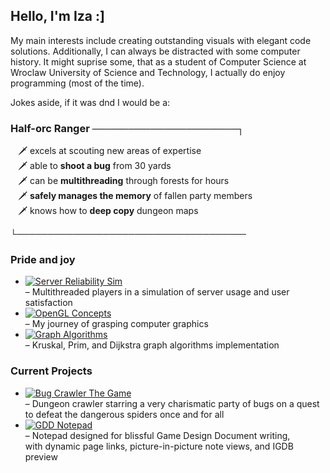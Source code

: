 ## Hello, I'm Iza :]

My main interests include creating outstanding visuals with elegant code solutions. Additionally, I can always be distracted with some computer history. It might suprise some, that as a student of Computer Science at Wroclaw University of Science and Technology, I actually do enjoy programming (most of the time).

Jokes aside, if it was dnd I would be a:

### Half-orc Ranger ────────────────────┐
&nbsp;&nbsp;&nbsp;🗡️ excels at scouting new areas of expertise <br>
&nbsp;&nbsp;&nbsp;🗡️ able to __shoot a bug__ from 30 yards <br>
&nbsp;&nbsp;&nbsp;🗡️ can be __multithreading__ through forests for hours <br>
&nbsp;&nbsp;&nbsp;🗡️ __safely manages the memory__ of fallen party members <br>
&nbsp;&nbsp;&nbsp;🗡️ knows how to **deep copy** dungeon maps <br>  

└─────────────────────────────────────
<br>

### Pride and joy 
- [![Server Reliability Sim](https://img.shields.io/badge/Server_Reliability_Sim-red?style=flat&logo=github)](https://github.com/sevna90377/Server_Reliability_Sim)
  <br> – Multithreaded players in a simulation of server usage and user satisfaction  
- [![OpenGL Concepts](https://img.shields.io/badge/OpenGL_Concepts-red?style=flat&logo=github)](https://github.com/sevna90377/OpenGL_concepts)
  <br> – My journey of grasping computer graphics  
- [![Graph Algorithms](https://img.shields.io/badge/Graph_Algorithms-red?style=flat&logo=github)](https://github.com/sevna90377/AZO_graph_algorithms)
  <br> – Kruskal, Prim, and Dijkstra graph algorithms implementation


### Current Projects
- [![Bug Crawler The Game](https://img.shields.io/badge/Bug_Crawler_The_Game-orange?style=flat&logo=github)](https://github.com/sevna90377/BugCrawler-Game/tree/Prototypes)
  <br> – Dungeon crawler starring a very charismatic party of bugs on a quest <br> to defeat the dangerous spiders once and for all  
- [![GDD Notepad](https://img.shields.io/badge/GDD_Notepad-orange?style=flat&logo=github)](https://github.com/sevna90377/design-document-dynamic-notepad)
  <br> – Notepad designed for blissful Game Design Document writing, <br> with dynamic page links, picture-in-picture note views, and IGDB preview  




<br><br>
<!--
![GitHub Stats](https://github-readme-stats.vercel.app/api?username=sevna90377&show_icons=true&theme=merko) <!-- maroongold gruvbox_light-->


<!--  COLOR SCHEMES
no 1
--eerie-black: #1E1E1Fff;
--battleship-gray: #8A8D90ff;
--bole: #7A4031ff;
--jet: #36312Dff;
--silver: #CBCED0ff; 
no 2
--platinum: #DEDEDCff;
--outer-space: #444B50ff;
--battleship-gray: #8A8D90ff;
--dim-gray: #766B63ff;
--bole: #7A4031ff;

-->

